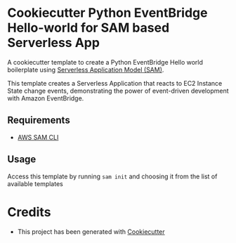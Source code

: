 # Cookiecutter Python EventBridge Hello-world for SAM based Serverless App

A cookiecutter template to create a Python EventBridge Hello world boilerplate using [Serverless Application Model (SAM)](https://github.com/awslabs/serverless-application-model).

This template creates a Serverless Application that reacts to EC2 Instance State change events, demonstrating the power of event-driven development with Amazon EventBridge.

## Requirements

* [AWS SAM CLI](https://github.com/awslabs/aws-sam-cli)

## Usage

Access this template by running `sam init` and choosing it from the list of available templates

# Credits

* This project has been generated with [Cookiecutter](https://github.com/audreyr/cookiecutter)

